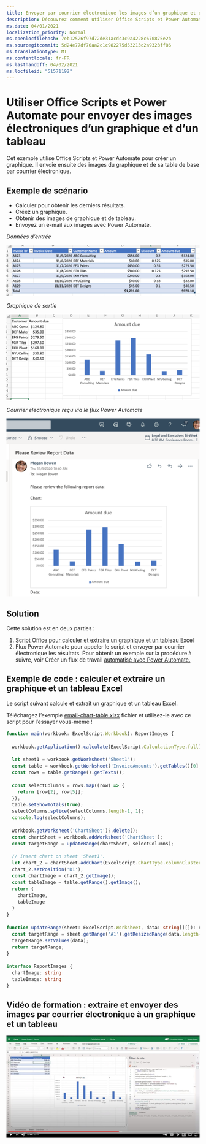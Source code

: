 ```yaml
---
title: Envoyer par courrier électronique les images d’un graphique et d’un tableau Excel
description: Découvrez comment utiliser Office Scripts et Power Automate pour extraire et envoyer par courrier électronique les images d’un graphique et d’un tableau Excel.
ms.date: 04/01/2021
localization_priority: Normal
ms.openlocfilehash: 7eb12526f97d72de31acdc3c9a4228c670875e2b
ms.sourcegitcommit: 5d24e77df70aa2c1c982275d53213c2a9323ff86
ms.translationtype: MT
ms.contentlocale: fr-FR
ms.lasthandoff: 04/02/2021
ms.locfileid: "51571192"
---
```

# <a name="use-office-scripts-and-power-automate-to-email-images-of-a-chart-and-table"></a>Utiliser Office Scripts et Power Automate pour envoyer des images électroniques d’un graphique et d’un tableau

Cet exemple utilise Office Scripts et Power Automate pour créer un graphique. Il envoie ensuite des images du graphique et de sa table de base par courrier électronique.

## <a name="example-scenario"></a>Exemple de scénario

* Calculer pour obtenir les derniers résultats.
* Créez un graphique.
* Obtenir des images de graphique et de tableau.
* Envoyez un e-mail aux images avec Power Automate.

_Données d’entrée_

![Données d’entrée](../../images/input-data.png)

_Graphique de sortie_

![Graphique créé](../../images/chart-created.png)

_Courrier électronique reçu via le flux Power Automate_

![Courrier électronique reçu](../../images/email-received.png)

## <a name="solution"></a>Solution

Cette solution est en deux parties :

1. [Script Office pour calculer et extraire un graphique et un tableau Excel](#sample-code-calculate-and-extract-excel-chart-and-table)
1. Flux Power Automate pour appeler le script et envoyer par courrier électronique les résultats. Pour obtenir un exemple sur la procédure à suivre, voir Créer un flux de travail [automatisé avec Power Automate.](../../tutorials/excel-power-automate-returns.md#create-an-automated-workflow-with-power-automate)

## <a name="sample-code-calculate-and-extract-excel-chart-and-table"></a>Exemple de code : calculer et extraire un graphique et un tableau Excel

Le script suivant calcule et extrait un graphique et un tableau Excel.

Téléchargez l’exemple <a href="email-chart-table.xlsx">email-chart-table.xlsx</a> fichier et utilisez-le avec ce script pour l’essayer vous-même !

```TypeScript
function main(workbook: ExcelScript.Workbook): ReportImages {

  workbook.getApplication().calculate(ExcelScript.CalculationType.full);
  
  let sheet1 = workbook.getWorksheet("Sheet1");
  const table = workbook.getWorksheet('InvoiceAmounts').getTables()[0];
  const rows = table.getRange().getTexts();

  const selectColumns = rows.map((row) => {
    return [row[2], row[5]];
  });
  table.setShowTotals(true);
  selectColumns.splice(selectColumns.length-1, 1);
  console.log(selectColumns);

  workbook.getWorksheet('ChartSheet')?.delete();
  const chartSheet = workbook.addWorksheet('ChartSheet');
  const targetRange = updateRange(chartSheet, selectColumns);

  // Insert chart on sheet 'Sheet1'.
  let chart_2 = chartSheet.addChart(ExcelScript.ChartType.columnClustered, targetRange);
  chart_2.setPosition('D1');
  const chartImage = chart_2.getImage();
  const tableImage = table.getRange().getImage();
  return {
    chartImage,
    tableImage
  }
}

function updateRange(sheet: ExcelScript.Worksheet, data: string[][]): ExcelScript.Range {
  const targetRange = sheet.getRange('A1').getResizedRange(data.length-1, data[0].length-1);
  targetRange.setValues(data);
  return targetRange;
}

interface ReportImages {
  chartImage: string
  tableImage: string
}
```

## <a name="training-video-extract-and-email-images-of-chart-and-table"></a>Vidéo de formation : extraire et envoyer des images par courrier électronique à un graphique et un tableau

[![Regardez une vidéo pas à pas sur l’extraction et l’envoi par courrier électronique d’images de graphique et de tableau](../../images/charts-image-vid.jpg)](https://youtu.be/152GJyqc-Kw "Vidéo pas à pas sur l’extraction et l’envoi par courrier électronique d’images de graphique et de tableau")
